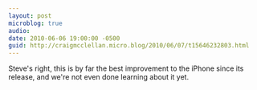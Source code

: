 ```yaml
---
layout: post
microblog: true
audio: 
date: 2010-06-06 19:00:00 -0500
guid: http://craigmcclellan.micro.blog/2010/06/07/t15646232803.html
---
```

Steve's right, this is by far the best improvement to the iPhone since its release, and we're not even done learning about it yet.
